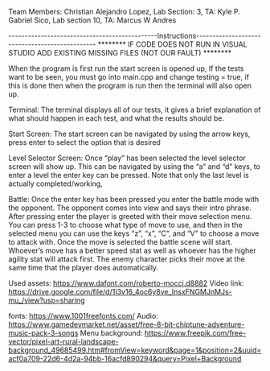 Team Members:
              Christian
              Alejandro Lopez, Lab Section: 3, TA: Kyle P.
              Gabriel Sico, Lab section 10, TA: Marcus W
              Andres

----------------------------------------------Instructions-----------------------------------------------
******** IF CODE DOES NOT RUN IN VISUAL STUDIO ADD EXISTING MISSING FILES (NOT OUR FAULT) ********

When the program is first run the start screen is opened up, If the tests want to be seen, you must go into main.cpp and change testing = true, if this is done then when the program is run then the terminal will also open up.

Terminal: The terminal displays all of our tests, it gives a brief explanation of what should happen in each test, and what the results should be. 

Start Screen: The start screen can be navigated by using the arrow keys, press enter to select the option that is desired

Level Selector Screen: Once “play” has been selected the level selector screen will show up. This can be navigated by using the “a” and “d” keys, to enter a level the enter key can be pressed. Note that only the last level is actually completed/working, 

Battle: Once the enter key has been pressed you enter the battle mode with the opponent. The opponent comes into view and says their intro phrase. After pressing enter the player is greeted with their move selection menu. You can press 1-3 to choose what type of move to use, and then in the selected menu you can use the keys “z”, “x”, “C”, and “V” to choose a move to attack with. Once the move is selected the battle scene will start. Whoever’s move has a better speed stat as well as whoever has the higher agility stat will attack first. The enemy character picks their move at the same time that the player does automatically. 	

Used assets:
https://www.dafont.com/roberto-mocci.d8882 
Video link: 
https://drive.google.com/file/d/1I3v16_4oc6y8ve_InsxFNGMJnMJs-mu_/view?usp=sharing 

fonts: https://www.1001freefonts.com/ Audio: https://www.gamedevmarket.net/asset/free-8-bit-chiptune-adventure-music-pack-3-songs Menu background: https://www.freepik.com/free-vector/pixel-art-rural-landscape-background_49685499.htm#fromView=keyword&page=1&position=2&uuid=acf0a709-22d6-4d2a-94bb-16acfd890294&query=Pixel+Background
